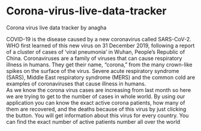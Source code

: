 # Corona-virus-live-data-tracker
Corona virus live data tracker by anagha

COVID-19 is the disease caused by a new coronavirus called SARS-CoV-2.  WHO first learned of this new virus on 31 December 2019, following a report of a cluster of cases of ‘viral pneumonia’ in Wuhan, People’s Republic of China. Coronaviruses are a family of viruses that can cause respiratory illness in humans. They get their name, “corona,” from the many crown-like spikes on the surface of the virus. Severe acute respiratory syndrome (SARS), Middle East respiratory syndrome (MERS) and the common cold are examples of coronaviruses that cause illness in humans.	
As we know the corona virus cases are increasing from last month so here we are trying to get to the number of cases in whole world. By using our application you can know the exact active corona patients, how many of them are recovered, and the deaths because of this virus by just clicking the button. You will get information about this virus for every country.
You can find the exact number of active patients number all over the world
